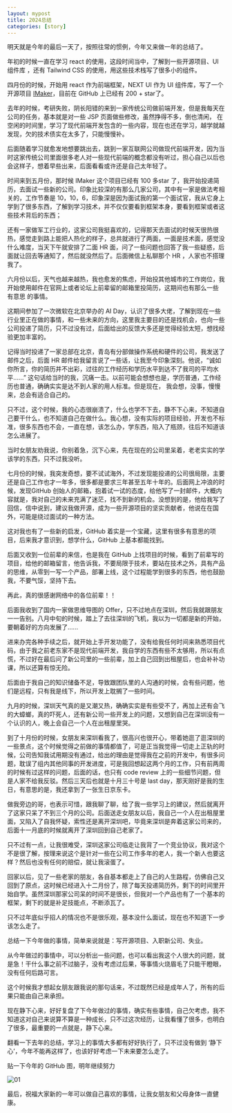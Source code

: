 ```yaml
---
layout: mypost
title: 2024总结
categories: [story]
---
```



明天就是今年的最后一天了，按照往常的惯例，今年又来做一年的总结了。

年初的时候一直在学习 react 的使用，这段时间当中，了解到一些开源项目、UI 组件库
，还有 Tailwind CSS 的使用，用这些技术栈写了很多小的组件。

四月份的时候，开始用 react 作为前端框架，NEXT UI 作为 UI 组件库，写了一个开源项目 [IMaker](https://github.com/slince-zero/IMaker)，目前在 GitHub 上已经有 200 + star了。

去年的时候，考研失败，阴长阳错的来到一家传统公司做前端开发，但是我每天在公司的任务，基本就是对一些 JSP 页面做些修改，虽然挣得不多，倒也清闲， 在空闲的时间里，学习了现代前端开发包含的一些内容，现在也还在学习，越学就越发现，欠的技术债实在太多了，只能慢慢补。

后面随着学习就愈发地想要跳出去，跳到一家互联网公司做现代前端开发，因为当时这家传统公司里面很多老人对一些现代前端的概念都没有听过，担心自己以后也会这样子，想着早些出来，后面看看或许还是自己太年轻了。

时间来到五月份，那时候 IMaker 这个项目已经有 100 多star 了，我开始投递简历，去面试一些新的公司。印象比较深的有那么几家公司，其中有一家是做法考相关的，工作节奏是 10，10，6，印象深是因为面试我的第一个面试官，我从它身上学到了很多东西，了解到学习技术，并不仅仅要看到框架本身，要看到框架或者这些技术背后的东西；

还有一家做军工行业的，这家公司我挺喜欢的，记得那天去面试的时候天很热很热，感觉走到路上能把人热化的样子，总共就进行了两面，一面是技术面，感觉没什么难度，当天下午就安排了二面 HR 面，问了一些问题也回答了我一些疑惑，后面就让回去等通知了，然后就没然后了。后面微信上私聊那个 HR ，人家也不搭理我了。

六月份以后，天气也越来越热，我也愈发的焦虑，开始投其他城市的工作岗位，我开始使用邮件在官网上或者论坛上前辈留的邮箱里投简历，这期间也有那么一些 有意思 的事情。

这期间参加了一次微软在北京举办的 AI Day，认识了很多大佬，了解到现在一些行业里正在做的事情，和一些未来的方向，这里我主要目的还是找机会，也向一些公司投递了简历，只不过没有过，后面给出的反馈大多还是觉得经验太短，想找经验更加丰富的。

记得当时投递了一家总部在北京，青岛有分部做操作系统和硬件的公司，我发送了邮件之后，后面 HR 邮件给我留言说了一些话，让我至今印象深刻。他说，“诚如你所言，你的简历并不出彩，过往的工作经历和学历水平到达不了我司的平均水平......” 这句话给当时的我，沉痛一击。以前可能会想想也是，学历普通，工作经历也普通，确确实实是达不到人家的用人标准。但是现在， 我会想，没事，慢慢来，总会有适合自己的。

只不过，这个时候，我的心态很崩溃了，什么也学不下去，静不下心来，不知道自己要干什么，也不知道自己在做什么。我心想，没有实际的项目经验，开发也不标准，很多东西也不会，一直在想，该怎么办，学东西，陷入了瓶颈，往后不知道该怎么进展了。

当时女朋友劝我说，你别着急，沉下心来，先在现在的公司里呆着，老老实实的学该学的东西，只不过我没听。

七月份的时候，我突发奇想，要不试试海外，不过发现能投递的公司很局限，主要还是自己工作也才一年多，很多都是要求三年甚至五年十年的。后面网上冲浪的时候，发现GitHub 创始人的邮箱，抱着试一试的态度，给他写了一封邮件，大概内容就是，我对自己的未来充满了迷茫，找不到新的机会。没想到的是，他给我写了回信，信中说到，建议我做开源，成为一些开源项目的坚实贡献者，他说在在国外，可能是绕过面试的一种方法。

这对我也有了一些新的启发，GitHub 着实是一个宝藏，这里有很多有意思的项目，后来我才意识到，想学什么，GitHub 上基本都能找到。

后面又收到一位前辈的来信，也是我在 GitHub 上找项目的时候，看到了前辈写的项目，给他的邮箱留言，他告诉我，不要局限于技术，要站在技术之外，具有产品的思维，从零到一写一个产品，部署上线，这个过程能学到很多的东西，他也鼓励我，不要气馁，坚持下去。

再此，真的很感谢网络中的各位前辈！！

后面我收到了国内一家做思维导图的 Offer，只不过地点在深圳，然后我就跟朋友一一告别。八月中旬的时候，踏上了去往深圳的飞机，我以为一切都是新的开始，要朝着好的方向发展了......

进来办完各种手续之后，就开始上手开发功能了，没有给我任何时间来熟悉项目代码，由于我之前老东家不是现代前端开发，我自学的东西有些不太够用，所以有点慌，不过好在最后问了新公司里的一些前辈，加上自己回到出租屋后，也会补补功课，所以还算有惊无险。

后面由于我自己的知识储备不足，导致跟团队里的人沟通的时候，会有些问题，他们是远程，只有我是线下，所以开发上耽搁了一些时间。

九月的时候，深圳天气真的是又潮又热，确确实实是有些受不了，再加上还有会飞的大蟑螂，真的吓死人，还有新公司一些开发上的问题，又想到自己在深圳没有一个认识的人，晚上会自己一个人在出租屋里哭。

到了十月份的时候，女朋友来深圳看我了，很高兴也很开心，带着她逛了逛深圳的一些景点，这个时候觉得之前做的事情都值了，可是正当我觉得一切走上正轨的时候，公司告知我试用期没有通过，给出的理由是觉得我在之前的开发中，有很多问题，耽误了组内其他同事的开发进度，可是我回想起这两个月的工作，只有前两周的时候有过这样的问题，后面的话，也只有 code review 上的一些细节问题，但是人家不给我反驳。然后三天后也就是十月三十号是 last day，那天刚好是我的生日，有意思的是，我还拿到了一张生日京东卡。

做我旁边的哥，也表示可惜，跟我聊了聊，给了我一些学习上的建议，然后就离开了这家只呆了不到三个月的公司。后面送走女朋友以后，我自己一个人在出租屋里面，又陷入了自我怀疑，索性还是离开深圳吧，毕竟来深圳是奔着这家公司来的，后面十一月底的时候就离开了深圳回到自己老家了。

只不过有一点，让我很难受，深圳这家公司临走让我背了一个竞业协议，我对这个不是很了解，按理来说这个是针对一些在公司工作多年的老人，我一个新人也要这样？然后也没有任何的赔偿，就让我滚蛋了。

回家以后，见了一些老家的朋友，各自基本都走上了自己的人生路程，仿佛自己又回到了原点，这时候已经进入十二月份了，除了每天投递简历外，剩下的时间里开始自学。虽然深圳那家公司呆的时间不是很长，但我对一个产品也有了一个基本的框架，剩下的就是补足技能点，不断添瓦了。

只不过年底似乎招人的情况也不是很乐观，基本没什么面试，现在也不知道下一步该怎么走了。

总结一下今年做的事情，简单来说就是：写开源项目、入职新公司、失业。

从今年做过的事情中，可以分析出一些问题，也可以看出我这个人很大的问题，就是急！干什么事之前不过脑子，没有考虑过后果，等事情火烧眉毛了只能干瞪眼，没有任何后路可言。

这个时候我才想起女朋友跟我说的那句话来，不过既然已经是成年人了，所有的后果只能由自己来承担。

现在静下心来，好好复盘了下今年做过的事情，确实有些事情，自己欠考虑，我不知道这对自己来说算不算是一种成长，只不过这次经历，让我看懂了很多，也明白了很多，最重要的一点就是，静下心来。

翻看一下去年的总结，学习上的事情大多都有好好执行了，只不过没有做到 ‘静下心’，今年不能再这样了，也该好好考虑一下未来要怎么走了。

贴一下今年的 GitHub 图，明年继续努力

![01](01.png)

最后，祝福大家新的一年可以做自己喜欢的事情，让我女朋友和父母身体一直健康。

